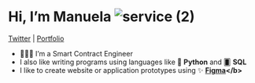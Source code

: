 # Hi, I’m Manuela ![service (2)](https://user-images.githubusercontent.com/97229784/206876744-5990eb06-0f06-4e73-a955-c304235d858f.png)



[Twitter](https://twitter.com/ManuelaCuci "Twitter") | [Portfolio ]([https://manuelacuci.netlify.app/](https://www.manuelacuci.com/) "Portfolio") 

- 👩🏻‍💻 I’m a Smart Contract Engineer 
- I also like writing programs using languages like 🐍 <b>Python</b> and 🂠 <b>SQL</b>
- I like to create website or application prototypes using ✨ <b>[Figma](https://www.figma.com"Figma")</b>

